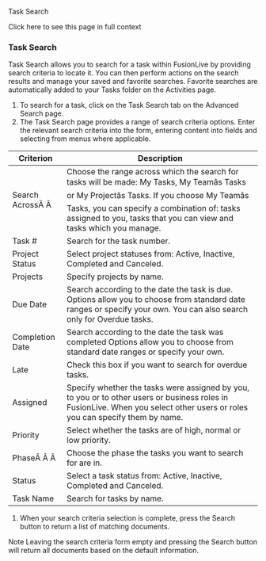 Task Search

Click here to see this page in full context

###  Task Search

Task Search allows you to search for a task within FusionLive by providing
search criteria to locate it. You can then perform actions on the search
results and manage your saved and favorite searches. Favorite searches are
automatically added to your Tasks folder on the Activities page.

  1. To search for a task, click on the Task Search tab on the Advanced Search page. 
  2. The Task Search page provides a range of search criteria options. Enter the relevant search criteria into the form, entering content into fields and selecting from menus where applicable. 

Criterion  |  Description   
---|---  
Search AcrossÂ Â  |  Choose the range across which the search for tasks will be made: My Tasks, My Teamâs Tasks or My Projectâs Tasks. If you choose My Teamâs Tasks, you can specify a combination of: tasks assigned to you, tasks that you can view and tasks which you manage.   
Task #  |  Search for the task number.   
Project Status  |  Select project statuses from: Active, Inactive, Completed and Canceled.   
Projects  |  Specify projects by name.   
Due Date  |  Search according to the date the task is due. Options allow you to choose from standard date ranges or specify your own. You can also search only for Overdue tasks.   
Completion Date  |  Search according to the date the task was completed Options allow you to choose from standard date ranges or specify your own.   
Late  |  Check this box if you want to search for overdue tasks.   
Assigned  |  Specify whether the tasks were assigned by you, to you or to other users or business roles in FusionLive. When you select other users or roles you can specify them by name.   
Priority  |  Select whether the tasks are of high, normal or low priority.   
PhaseÂ Â Â  |  Choose the phase the tasks you want to search for are in.   
Status  |  Select a task status from: Active, Inactive, Completed and Canceled.   
Task Name  |  Search for tasks by name.   
  
  

  1. When your search criteria selection is complete, press the Search button to return a list of matching documents. 

Note  Leaving the search criteria form empty and pressing the Search button
will return all documents based on the default information.

